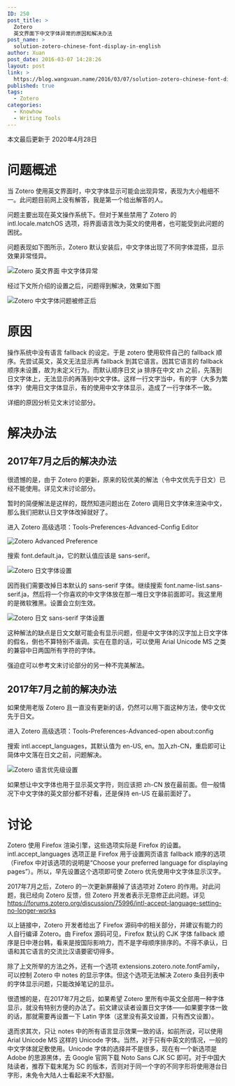 ```yaml
---
ID: 250
post_title: >
  Zotero
  英文界面下中文字体异常的原因和解决办法
post_name: >
  solution-zotero-chinese-font-display-in-english
author: Xuan
post_date: 2016-03-07 14:28:26
layout: post
link: >
  https://blog.wangxuan.name/2016/03/07/solution-zotero-chinese-font-display-in-english/
published: true
tags:
  - Zotero
categories:
  - Knowhow
  - Writing Tools
---
```

本文最后更新于 2020年4月28日

# 问题概述

当 Zotero 使用英文界面时，中文字体显示可能会出现异常，表现为大小粗细不一。此问题目前网上没有解答，我是第一个给出解答的人。

问题主要出现在英文操作系统下。但对于某些禁用了 Zotero 的 intl.locale.matchOS 选项，将界面语言改为英文的使用者，也可能受到此问题的困扰。

问题表现如下图所示，Zotero 默认安装后，中文字体出现了不同字体混搭，显示效果非常怪异。

![Zotero 英文界面 中文字体异常](../../images/zotero-zh-abnormal.png)

经过下文所介绍的设置之后，问题得到解决，效果如下图

![Zotero 中文字体问题被修正后](../../images/zotero-zh-normal.png)

# 原因

操作系统中没有语言 fallback 的设定。于是 zotero 使用软件自己的 fallback 顺序。先尝试英文，英文无法显示再 fallback 到其它语言。因其它语言的 fallback 顺序未设置，故为未定义行为。而默认顺序日文 ja 排序在中文 zh 之前，先落到日文字体上，无法显示的再落到中文字体。这样一行文字当中，有的字（大多为繁体字）使用日文字体显示，有的使用中文字体显示，造成了一行字体不一致。

详细的原因分析见文末讨论部分。

# 解决办法

## 2017年7月之后的解决办法

很遗憾的是，由于 Zotero 的更新，原来的较优美的解法（令中文优先于日文）已经不能使用。详见文末讨论部分。

暂时的简便解法是这样的，既然知道问题出在 Zotero 调用日文字体来渲染中文，那么我们把默认日文字体改掉就好了。

进入 Zotero 高级选项：Tools-Preferences-Advanced-Config Editor

![Zotero Advanced Preference](../../images/zotero-config.png)

搜索 font.default.ja，它的默认值应该是 sans-serif。

![Zotero 日文字体设置](../../images/zotero-ja.png)

因而我们需要改掉日本默认的 sans-serif 字体。继续搜索 font.name-list.sans-serif.ja，然后将一个你喜欢的中文字体放在那一堆日文字体前面即可。我这里用的是微软雅黑。设置会立刻生效。

![Zotero 日文 sans-serif 字体设置](../../images/zotero-ja-sans.png)

这种解法的缺点是日文文献可能会有显示问题，但是中文字体的汉字加上日文字体的假名，倒也不算特别不谐调。实在在意的话，可以使用 Arial Unicode MS 之类的兼容中日两国所有字符的字体。

强迫症可以参考文末讨论部分的另一种不完美解法。

## 2017年7月之前的解决办法

如果使用老版 Zotero 且一直没有更新的话，仍然可以用下面这种方法，使中文优先于日文。

进入 Zotero 高级选项：Tools-Preferences-Advanced-open about:config

搜索 intl.accept_languages，其默认值为 en-US, en。加入zh-CN，重启即可让简体中文落在日文之前，问题解决。

![Zotero 语言优先级设置](../../images/zotero-intl-zh.png)

如果想让中文字体也用于显示英文字符，则应该把 zh-CN 放在最前面。但一般情况下中文字体的英文部分都不好看，还是保持 en-US 在最前面好了。

# 讨论

Zotero 使用 Firefox 渲染引擎，这些选项实际是 Firefox 的设置。intl.accept_languages 选项正是 Firefox 用于设置网页语言 fallback 顺序的选项（Firefox 中对该选项的说明是“Choose your preferred language for displaying pages”）。所以，早先设置这个选项即可使 Zotero 优先使用中文字体显示汉字。

2017年7月之后，Zotero 的一次更新屏蔽掉了该选项对 Zotero 的作用。对此问题，我已经向 Zotero 反馈，但 Zotero 开发者表示无意修正此问题。详见  
<https://forums.zotero.org/discussion/75996/intl-accept-language-setting-no-longer-works>

以上链接中，Zotero 开发者给出了 Firefox 源码中的相关部分，并建议有能力的人自行编译 Zotero。由 Firefox 源码可见，Firefox 默认的 CJK 字体 fallback 顺序是日中港台韩，看来是按国际影响力，而不是字母顺序排序的。不得不承认，日语和其它语言的交流比汉语要密切得多。

除了上文所举的方法之外，还有一个选项 extensions.zotero.note.fontFamily，可以控制 Zotero 中 notes 的显示字体。但这个选项无法解决 Zotero 条目列表中的字体显示问题，只能改掉笔记的显示。

很遗憾的是，在2017年7月之后，如果希望 Zotero 里所有中英文全部用一种字体显示，就没有特别方便的办法了。前文建议读者设置日文字体——如果要字体一致的话，那就需要再设置一下 Latin 字体（这里没有英文设置，只有西文设置）。

退而求其次，只让 notes 中的所有语言显示效果一致的话，如前所说，可以使用 Arial Unicode MS 这样的 Unicode 字体。当然，对于只有中英文的情况，一般的中文字体就足敷使用。Unicode 字体的选择并不是很多，现在有一个新选项是 Adobe 的思源黑体，去 Google 官网下载 Noto Sans CJK SC 即可。对于中国大陆读者，推荐下载末尾为 SC 的版本，否则对于同一个字的不同字形将使用港台日字形，未免令大陆人士看起来不大舒服。
